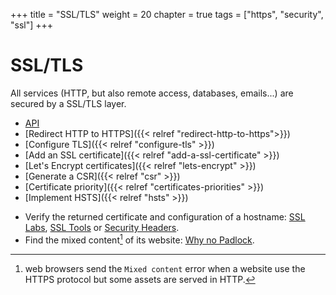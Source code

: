 +++
title = "SSL/TLS"
weight = 20
chapter = true
tags = ["https", "security", "ssl"]
+++

# SSL/TLS

All services (HTTP, but also remote access, databases, emails...) are secured by a SSL/TLS layer.

- [API](https://api.alwaysdata.com/v1/ssl/doc/)
- [Redirect HTTP to HTTPS]({{< relref "redirect-http-to-https">}})
- [Configure TLS]({{< relref "configure-tls" >}})
- [Add an SSL certificate]({{< relref "add-a-ssl-certificate" >}})
- [Let's Encrypt certificates]({{< relref "lets-encrypt" >}})
- [Generate a CSR]({{< relref "csr" >}})
- [Certificate priority]({{< relref "certificates-priorities" >}})
- [Implement HSTS]({{< relref "hsts" >}})

* Verify the returned certificate and configuration of a hostname: [SSL Labs](https://www.ssllabs.com), [SSL Tools](https://ssl-tools.net/) or [Security Headers](https://securityheaders.com).
* Find the mixed content[^1] of its website: [Why no Padlock](https://www.whynopadlock.com/).

[^1]: web browsers send the `Mixed content` error when a website use the HTTPS protocol but some assets are served in HTTP.
